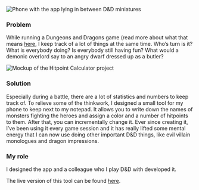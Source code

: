 ![Phone with the app lying in between D&D miniatures](ProjectsImages/HitpointCalculator/HitpointCalculator-minis.jpg)

### Problem

While running a Dungeons and Dragons game (read more about what that means [here](http://www.koenhoogendoorn.nl/dragon's-quill), I keep track of a lot of things at the same time. Who’s turn is it? What is everybody doing? Is everybody still having fun? What would a demonic overlord say to an angry dwarf dressed up as a butler?

![Mockup of the Hitpoint Calculator project](ProjectsImages/HitpointCalculator/HitpointCalculator-flow-mockup.jpg)

### Solution

Especially during a battle, there are a lot of statistics and numbers to keep track of. To relieve some of the thinkwork, I designed a small tool for my phone to keep next to my notepad. It allows you to write down the names of monsters fighting the heroes and assign a color and a number of hitpoints to them. After that, you can incrementally change it. Ever since creating it, I’ve been using it every game session and it has really lifted some mental energy that I can now use doing other important D&D things, like evil villain monologues and dragon impressions.

### My role

I designed the app and a colleague who I play D&D with developed it.

The live version of this tool can be found [here](https://aartvanempel.github.io/hitpoint-calculator/).
